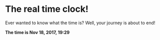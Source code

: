 # The real time clock!

Ever wanted to know what the time is? Well, your journey is about to end!

**The time is Nov 18, 2017, 19:29**